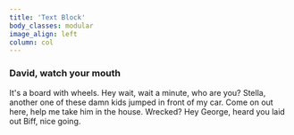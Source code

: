 ```yaml
---
title: 'Text Block'
body_classes: modular
image_align: left
column: col
---
```


### David, watch your mouth

It's a board with wheels. Hey wait, wait a minute, who are you? Stella, another one of these damn kids jumped in front of my car. Come on out here, help me take him in the house. Wrecked? Hey George, heard you laid out Biff, nice going.

